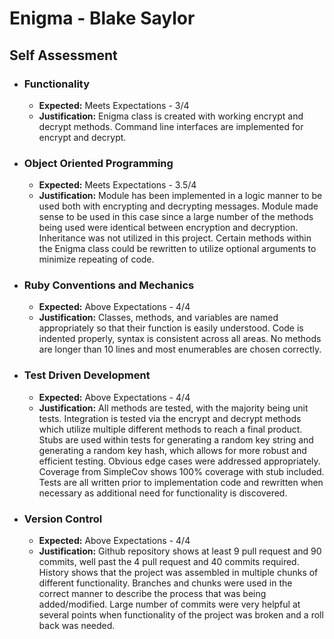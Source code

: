 # **Enigma - Blake Saylor**

## Self Assessment
* ### Functionality
  * **Expected:** Meets Expectations - 3/4
  * **Justification:** Enigma class is created with working encrypt and decrypt methods. Command line interfaces are implemented for encrypt and decrypt.

* ### Object Oriented Programming
  * **Expected:** Meets Expectations - 3.5/4
  * **Justification:** Module has been implemented in a logic manner to be used both with encrypting and decrypting messages. Module made sense to be used in this case since a large number of the methods being used were identical between encryption and decryption. Inheritance was not utilized in this project. Certain methods within the Enigma class could be rewritten to utilize optional arguments to minimize repeating of code.

* ### Ruby Conventions and Mechanics
  * **Expected:** Above Expectations - 4/4
  * **Justification:** Classes, methods, and variables are named appropriately so that their function is easily understood. Code is indented properly, syntax is consistent across all areas. No methods are longer than 10 lines and most enumerables are chosen correctly.

* ### Test Driven Development
  * **Expected:** Above Expectations - 4/4
  * **Justification:** All methods are tested, with the majority being unit tests. Integration is tested via the encrypt and decrypt methods which utilize multiple different methods to reach a final product. Stubs are used within tests for generating a random key string and generating a random key hash, which allows for more robust and efficient testing. Obvious edge cases were addressed appropriately. Coverage from SimpleCov shows 100% coverage with stub included. Tests are all written prior to implementation code and rewritten when necessary as additional need for functionality is discovered.

* ### Version Control
  * **Expected:** Above Expectations - 4/4
  * **Justification:** Github repository shows at least 9 pull request and 90 commits, well past the 4 pull request and 40 commits required. History shows that the project was assembled in multiple chunks of different functionality. Branches and chunks were used in the correct manner to describe the process that was being added/modified. Large number of commits were very helpful at several points when functionality of the project was broken and a roll back was needed.
